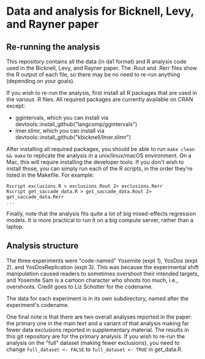 Data and analysis for Bicknell, Levy, and Rayner paper
======================================================

## Re-running the analysis
This repository contains all the data (in da1 format) and R analysis code used in the Bicknell, Levy, and Rayner paper. The .Rout and .Rerr files show the R output of each file, so there may be no need to re-run anything (depending on your goals).

If you wish to re-run the analysis, first install all R packages that are used in the various .R files. All required packages are currently available on CRAN except:

* ggintervals, which you can install via devtools::install_github("langcomp/ggintervals")
* lmer.slimr, which you can install via devtools::install_github("kbicknell/lmer.slimr")

After installing all required packages, you should be able to run `make clean && make` to replicate the analysis in a unix/linux/macOS environment. On a Mac, this will require installing the developer tools. If you don't wish to install those, you can simply run each of the R scripts, in the order they're listed in the Makefile. For example:

```
Rscript exclusions.R > exclusions.Rout 2> exclusions.Rerr
Rscript get_saccade_data.R > get_saccade_data.Rout 2> get_saccade_data.Rerr
...
```

Finally, note that the analysis fits quite a lot of big mixed-effects regression models. It is more practical to run it on a big compute server, rather than a laptop.

## Analysis structure

The three experiments were "code-named" Yosemite (expt 1), YosDos (expt 2), and YosDosReplication (expt 3). This was because the experimental shift manipulation caused readers to sometimes overshoot their intended targets, and Yosemite Sam is a cartoon character who shoots too much, i.e., overshoots. Credit goes to Liz Schotter for the codename.

The data for each experiment is in its own subdirectory, named after the experiment's codename.

One final note is that there are two overall analyses reported in the paper: the primary one in the main text and a variant of that analysis making far fewer data exclusions reported in supplementary material. The results in this git repository are for the primary analysis. If you wish to re-run the analysis on the "full" dataset (making fewer exclusions), you need to change `full_dataset <- FALSE` to `full_dataset <- TRUE` in get_data.R.
